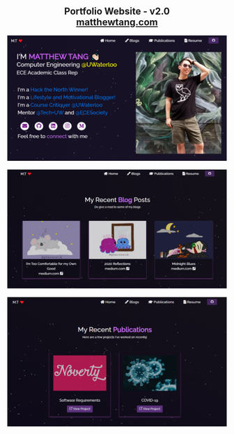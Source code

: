 <h2 align="center">
  Portfolio Website - v2.0<br/>
  <a href="https://matt-tang.github.io/" target="_blank">matthewtang.com</a>
</h2>
<div align="center">
  <img alt="Demo" src="./Images/readme_img_home.png" />
</div>

<br>
<div align="center">
  <img alt="Demo" src="./Images/readme_img_blogs.png" />
</div>

<br>
<div align="center">
  <img alt="Demo" src="./Images/readme_img_publications.png" />
</div>